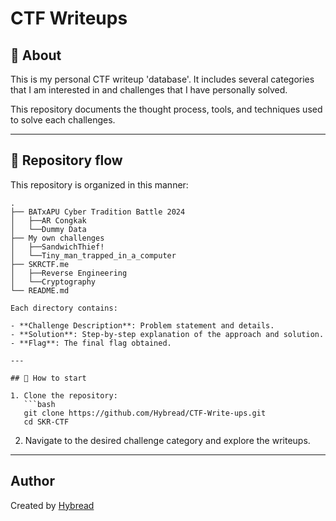 # CTF Writeups


## 📖 About

This is my personal CTF writeup 'database'. It includes several categories that I am interested in and challenges that I have personally solved. 

This repository documents the thought process, tools, and techniques used to solve each challenges.

---

## 📁 Repository flow

This repository is organized in this manner:

```
.
├── BATxAPU Cyber Tradition Battle 2024
│   ├──AR Congkak
│   └──Dummy Data
├── My own challenges
│   ├──SandwichThief!
│   └──Tiny_man_trapped_in_a_computer
├── SKRCTF.me
│   ├──Reverse Engineering
│   └──Cryptography
└── README.md

Each directory contains:

- **Challenge Description**: Problem statement and details.
- **Solution**: Step-by-step explanation of the approach and solution.
- **Flag**: The final flag obtained.

---

## 🚀 How to start

1. Clone the repository:
   ```bash
   git clone https://github.com/Hybread/CTF-Write-ups.git
   cd SKR-CTF
   ```
2. Navigate to the desired challenge category and explore the writeups.

---


## Author

Created by [Hybread](https://github.com/Hybread)
